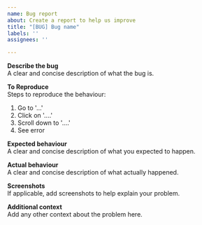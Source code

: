```yaml
---
name: Bug report
about: Create a report to help us improve
title: "[BUG] Bug name"
labels: ''
assignees: ''

---
```


**Describe the bug**  
A clear and concise description of what the bug is.

**To Reproduce**  
Steps to reproduce the behaviour:
1. Go to '...'
2. Click on '....'
3. Scroll down to '....'
4. See error

**Expected behaviour**  
A clear and concise description of what you expected to happen.

**Actual behaviour**  
A clear and concise description of what actually happened.

**Screenshots**  
If applicable, add screenshots to help explain your problem.

**Additional context**  
Add any other context about the problem here.
